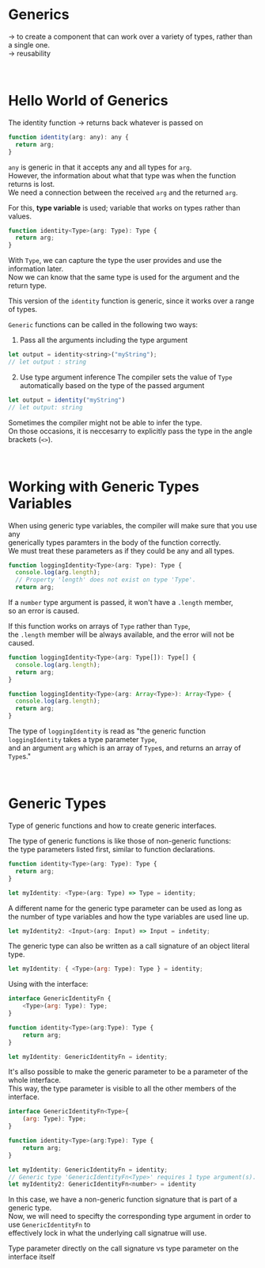 # Generics

&rarr; to create a component that can work over a variety of types, rather than a single one.  
&rarr; reusability

<br/>

# Hello World of Generics

The identity function &rarr; returns back whatever is passed on 

```javascript
function identity(arg: any): any {
  return arg;
}
```

`any` is generic in that it accepts any and all types for `arg`.  
However, the information about what that type was when the function returns is lost.  
We need a connection between the received `arg` and the returned `arg`.  

For this, **type variable** is used; variable that works on types rather than values.  

```javascript
function identity<Type>(arg: Type): Type {
  return arg;
}
```

With `Type`, we can capture the type the user provides and use the information later.  
Now we can know that the same type is used for the argument and the return type.  

This version of the `identity` function is generic, since it works over a range of types.  

`Generic` functions can be called in the following two ways:  

1) Pass all the arguments including the type argument

```javascript
let output = identity<string>("myString");
// let output : string
```

2) Use type argument inference 
The compiler sets the value of `Type` automatically based on the type of the passed argument  

```javascript
let output = identity("myString")
// let output: string
```

Sometimes the compiler might not be able to infer the type.  
On those occasions, it is neccesarry to explicitly pass the type in the angle brackets (`<>`).  

<br/>

# Working with Generic Types Variables

When using generic type variables, the compiler will make sure that you use any  
generically types paramters in the body of the function correctly.  
We must treat these parameters as if they could be any and all types.  

```javascript
function loggingIdentity<Type>(arg: Type): Type {
  console.log(arg.length);
  // Property 'length' does not exist on type 'Type'.
  return arg;
```

If a `number` type argument is passed, it won't have a `.length` member,  
so an error is caused.  

If this function works on arrays of `Type` rather than `Type`,  
the `.length` member will be always available, and the error will not be caused.  

```javascript
function loggingIdentity<Type>(arg: Type[]): Type[] {
  console.log(arg.length);
  return arg;
}

function loggingIdentity<Type>(arg: Array<Type>): Array<Type> {
  console.log(arg.length);
  return arg;
}
```

The type of `loggingIdentity` is read as "the generic function `loggingIdentity` takes a type parameter `Type`,  
and an argument `arg` which is an array of `Type`s, and returns an array of `Type`s."  

<br/>

# Generic Types

Type of generic functions and how to create generic interfaces.  

The type of generic functions is like those of non-generic functions:  
the type parameters listed first, similar to function declarations.  

```javascript
function identity<Type>(arg: Type): Type {
  return arg;
}

let myIdentity: <Type>(arg: Type) => Type = identity;
```

A different name for the generic type parameter can be used as long as  
the number of type variables and how the type variables are used line up.  

```javascript
let myIdentity2: <Input>(arg: Input) => Input = indetity;
```

The generic type can also be written as a call signature of an object literal type.  
```javascript
let myIdentity: { <Type>(arg: Type): Type } = identity;
```

Using with the interface:  
```javascript
interface GenericIdentityFn {
    <Type>(arg: Type): Type;
}

function identity<Type>(arg:Type): Type {
    return arg;
}

let myIdentity: GenericIdentityFn = identity;
```

It's allso possible to make the generic parameter to be a parameter of the whole interface.  
This way, the type parameter is visible to all the other members of the interface.  

```javascript
interface GenericIdentityFn<Type>{
    (arg: Type): Type;
}

function identity<Type>(arg:Type): Type {
    return arg;
}

let myIdentity: GenericIdentityFn = identity;
// Generic type 'GenericIdentityFn<Type>' requires 1 type argument(s).
let myIdentity2: GenericIdentityFn<number> = identity
```

In this case, we have a non-generic function signature that is part of a generic type.  
Now, we will need to specifty the corresponding type argument in order to use `GenericIdentityFn` to  
effectively lock in what the underlying call signatrue will use.  

Type parameter directly on the call signature vs type parameter on the interface itself  



